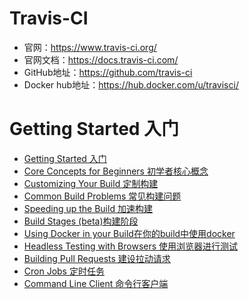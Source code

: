 # Travis-CI
- 官网：https://www.travis-ci.org/
- 官网文档：https://docs.travis-ci.com/
- GitHub地址：https://github.com/travis-ci
- Docker hub地址：https://hub.docker.com/u/travisci/

# Getting Started 入门
- [Getting Started 入门](https://github.com/mds1455975151/tools/blob/master/github/travis-ci-docs/build-stages.md)
- [Core Concepts for Beginners 初学者核心概念](https://github.com/mds1455975151/tools/blob/master/github/travis-ci-docs/build-stages.md)
- [Customizing Your Build 定制构建](https://github.com/mds1455975151/tools/blob/master/github/travis-ci-docs/build-stages.md)
- [Common Build Problems 常见构建问题](https://github.com/mds1455975151/tools/blob/master/github/travis-ci-docs/build-stages.md)
- [Speeding up the Build 加速构建](https://github.com/mds1455975151/tools/blob/master/github/travis-ci-docs/build-stages.md)
- [Build Stages (beta)构建阶段](https://github.com/mds1455975151/tools/blob/master/github/travis-ci-docs/build-stages.md)
- [Using Docker in your Build在你的build中使用docker](https://github.com/mds1455975151/tools/blob/master/github/travis-ci-docs/build-stages.md)
- [Headless Testing with Browsers 使用浏览器进行测试](https://github.com/mds1455975151/tools/blob/master/github/travis-ci-docs/build-stages.md)
- [Building Pull Requests 建设拉动请求](https://github.com/mds1455975151/tools/blob/master/github/travis-ci-docs/build-stages.md)
- [Cron Jobs 定时任务](https://github.com/mds1455975151/tools/blob/master/github/travis-ci-docs/build-stages.md)
- [Command Line Client 命令行客户端](https://github.com/mds1455975151/tools/blob/master/github/travis-ci-docs/build-stages.md)
